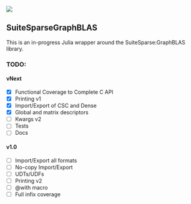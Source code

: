 [![](https://img.shields.io/badge/docs-dev-blue.svg)](https://juliasparse.github.io/SuiteSparseGraphBLAS.jl/dev/)

## SuiteSparseGraphBLAS
This is an in-progress Julia wrapper around the SuiteSparse:GraphBLAS library.


### TODO:
#### vNext
- [x] Functional Coverage to Complete C API
- [x] Printing v1
- [x] Import/Export of CSC and Dense
- [x] Global and matrix descriptors
- [ ] Kwargs v2
- [ ] Tests
- [ ] Docs

#### v1.0
- [ ] Import/Export all formats
- [ ] No-copy Import/Export
- [ ] UDTs/UDFs
- [ ] Printing v2
- [ ] @with macro
- [ ] Full infix coverage